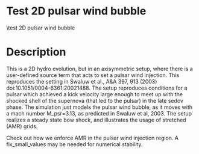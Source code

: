 # Test 2D pulsar wind bubble

\test 2D pulsar wind bubble

# Description

This is a 2D hydro evolution, but in an axisymmetric setup, where there is
a user-defined source term that acts to set a pulsar wind injection. This reproduces the
setting in Swaluw et al., A&A 397, 913 (2003) doi:10.1051/0004-6361:20021488.
The setup reproduces conditions for a pulsar which achieved a kick velocity large enough to meet up with the
shocked shell of the supernova (that led to the pulsar) in the late sedov phase. The simulation just models the
pulsar wind bubble, as it moves with a mach number M_psr=3.13, as predicted in Swaluw et al, 2003.
The setup realizes a steady state bow shock, and illustrates the usage of stretched (AMR) grids.


Check out how we enforce AMR in the pulsar wind injection region. A fix_small_values may be needed for numerical stability.

